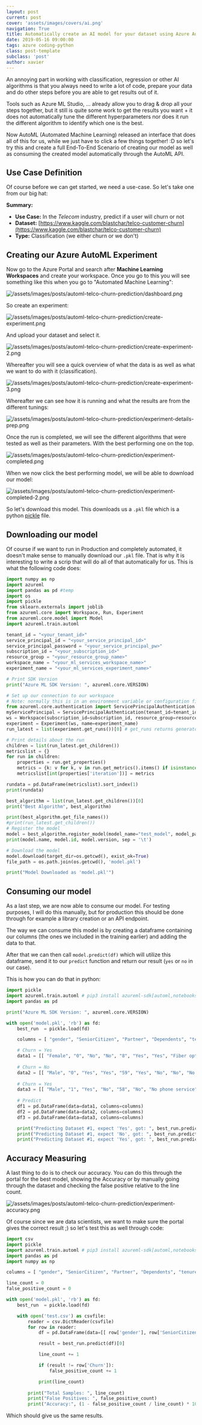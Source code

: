 ```yaml
---
layout: post
current: post
cover: 'assets/images/covers/ai.png'
navigation: True
title: Automatically create an AI model for your dataset using Azure AutoML
date: 2019-05-16 09:00:00
tags: azure coding-python
class: post-template
subclass: 'post'
author: xavier
---
```


An annoying part in working with classification, regression or other AI algorithms is that you always need to write a lot of code, prepare your data and do other steps before you are able to get results out of it.

Tools such as Azure ML Studio, ... already allow you to drag & drop all your steps together, but it still is quite some work to get the results you want + it does not automatically tune the different hyperparameters nor does it run the different algorithm to identify which one is the best.

Now AutoML (Automated Machine Learning) released an interface that does all of this for us, while we just have to click a few things together! :D so let's try this and create a full End-To-End Scenario of creating our model as well as consuming the created model automatically through the AutoML API.

## Use Case Definition

Of course before we can get started, we need a use-case. So let's take one from our big hat:

**Summary:**
* **Use Case:** In the *Telecom* industry, predict if a user will churn or not
* **Dataset:** [https://www.kaggle.com/blastchar/telco-customer-churn](https://www.kaggle.com/blastchar/telco-customer-churn)
* **Type:** Classification (we either churn or we don't)

## Creating our Azure AutoML Experiment

Now go to the Azure Portal and search after **Machine Learning Workspaces** and create your workspace. Once you go to this you will see something like this when you go to "Automated Machine Learning":

![/assets/images/posts/automl-telco-churn-prediction/dashboard.png](/assets/images/posts/automl-telco-churn-prediction/dashboard.png)

So create an experiment:

![/assets/images/posts/automl-telco-churn-prediction/create-experiment.png](/assets/images/posts/automl-telco-churn-prediction/create-experiment.png)

And upload your dataset and select it.

![/assets/images/posts/automl-telco-churn-prediction/create-experiment-2.png](/assets/images/posts/automl-telco-churn-prediction/create-experiment-2.png)

Whereafter you will see a quick overview of what the data is as well as what we want to do with it (classification).

![/assets/images/posts/automl-telco-churn-prediction/create-experiment-3.png](/assets/images/posts/automl-telco-churn-prediction/create-experiment-3.png)

Whereafter we can see how it is running and what the results are from the different tunings:

![/assets/images/posts/automl-telco-churn-prediction/experiment-details-prep.png](/assets/images/posts/automl-telco-churn-prediction/experiment-details-prep.png)

Once the run is completed, we will see the different algorithms that were tested as well as their parameters. With the best performing one on the top.

![/assets/images/posts/automl-telco-churn-prediction/experiment-completed.png](/assets/images/posts/automl-telco-churn-prediction/experiment-completed.png)

When we now click the best performing model, we will be able to download our model:

![/assets/images/posts/automl-telco-churn-prediction/experiment-completed-2.png](/assets/images/posts/automl-telco-churn-prediction/experiment-completed-2.png)

So let's download this model. This downloads us a `.pkl` file which is a python [pickle](https://docs.python.org/3/library/pickle.html) file.

## Downloading our model

Of course if we want to run in Production and completely automated, it doesn't make sense to manually download our `.pkl` file. That is why it is interesting to write a scrip that will do all of that automatically for us. This is what the following code does:

```python
import numpy as np
import azureml
import pandas as pd #temp
import os
import pickle
from sklearn.externals import joblib
from azureml.core import Workspace, Run, Experiment
from azureml.core.model import Model
import azureml.train.automl

tenant_id = "<your_tenant_id>"
service_principal_id = "<your_service_principal_id>"
service_principal_password = "<your_service_principal_pw>"
subscription_id = "<your_subscription_id>"
resource_group = "<your_resource_group_name>"
workspace_name = "<your_ml_services_workspace_name>"
experiment_name = "<your_ml_services_experiment_name>"

# Print SDK Version
print("Azure ML SDK Version: ", azureml.core.VERSION)

# Set up our connection to our workspace
# Note: normally this is in an environment variable or configuration file!
from azureml.core.authentication import ServicePrincipalAuthentication
myServicePrincipal = ServicePrincipalAuthentication(tenant_id=tenant_id, service_principal_id=service_principal_id, service_principal_password=service_principal_password)
ws = Workspace(subscription_id=subscription_id, resource_group=resource_group, workspace_name=workspace_name, auth=myServicePrincipal)
experiment = Experiment(ws, name=experiment_name)
run_latest = list(experiment.get_runs())[0] # get_runs returns generator, natural way in python is to use list(<generator>) and working with that

# Print details about the run
children = list(run_latest.get_children())
metricslist = {}
for run in children:
    properties = run.get_properties()
    metrics = {k: v for k, v in run.get_metrics().items() if isinstance(v, float)}
    metricslist[int(properties['iteration'])] = metrics

rundata = pd.DataFrame(metricslist).sort_index(1)
print(rundata)

best_algorithm = list(run_latest.get_children())[0]
print("Best Algorithm", best_algorithm)

print(best_algorithm.get_file_names())
#print(run_latest.get_children())
# Register the model
model = best_algorithm.register_model(model_name="test_model", model_path='outputs/model.pkl')
print(model.name, model.id, model.version, sep = '\t')

# Download the model 
model.download(target_dir=os.getcwd(), exist_ok=True)
file_path = os.path.join(os.getcwd(), 'model.pkl')

print("Model Downloaded as 'model.pkl'")
```

## Consuming our model

As a last step, we are now able to consume our model. For testing purposes, I will do this manually, but for production this should be done through for example a library creation or an API endpoint.

The way we can consume this model is by creating a dataframe containing our columns (the ones we included in the training earlier) and adding the data to that.

After that we can then call `model.predict(df)` which will utilize this dataframe, send it to our `predict` function and return our result (`yes` or `no` in our case). 

This is how you can do that in python:

```python
import pickle
import azureml.train.automl # pip3 install azureml-sdk[automl,notebooks]
import pandas as pd

print("Azure ML SDK Version: ", azureml.core.VERSION)

with open('model.pkl', 'rb') as fd:
    best_run  = pickle.load(fd)

    columns = [ "gender", "SeniorCitizen", "Partner", "Dependents", "tenure", "PhoneService", "MultipleLines", "InternetService", "OnlineSecurity", "OnlineBackup", "DeviceProtection", "TechSupport", "StreamingTV", "StreamingMovies", "Contract", "PaperlessBilling", "PaymentMethod", "MonthlyCharges", "TotalCharges" ]

    # Churn = Yes
    data1 = [[ "Female", "0", "No", "No", "8", "Yes", "Yes", "Fiber optic", "No", "No", "Yes", "No", "Yes", "Yes", "Month-to-month", "Yes", "Electronic check", "99.65", "820.5" ]]
    
    # Churn = No
    data2 = [[ "Male", "0", "Yes", "Yes", "59", "Yes", "No", "No", "No internet service", "No internet service", "No internet service", "No internet service", "No internet service", "No internet service", "Two year", "No", "Credit card (automatic)", "19.3", "1192.7" ]]
    
    # Churn = Yes
    data3 = [[ "Male", "1", "Yes", "No", "58", "No", "No phone service", "DSL", "No", "Yes", "Yes", "No", "No", "Yes", "Month-to-month", "Yes", "Electronic check", "45.3", "2651.2" ]]
    
    # Predict
    df1 = pd.DataFrame(data=data1, columns=columns)
    df2 = pd.DataFrame(data=data2, columns=columns)
    df3 = pd.DataFrame(data=data3, columns=columns)

    print("Predicting Dataset #1, expect 'Yes', got: ", best_run.predict(df1))
    print("Predicting Dataset #1, expect 'No', got: ", best_run.predict(df2))
    print("Predicting Dataset #1, expect 'Yes', got: ", best_run.predict(df3))
```

## Accuracy Measuring

A last thing to do is to check our accuracy. You can do this through the portal for the best model, showing the Accuracy or by manually going through the dataset and checking the false positive relative to the line count. 

![/assets/images/posts/automl-telco-churn-prediction/experiment-accuracy.png](/assets/images/posts/automl-telco-churn-prediction/experiment-accuracy.png)

Of course since we are data scientists, we want to make sure the portal gives the correct result ;) so let's test this as well through code:

```python
import csv
import pickle
import azureml.train.automl # pip3 install azureml-sdk[automl,notebooks]
import pandas as pd
import numpy as np

columns = [ "gender", "SeniorCitizen", "Partner", "Dependents", "tenure", "PhoneService", "MultipleLines", "InternetService", "OnlineSecurity", "OnlineBackup", "DeviceProtection", "TechSupport", "StreamingTV", "StreamingMovies", "Contract", "PaperlessBilling", "PaymentMethod", "MonthlyCharges", "TotalCharges" ]

line_count = 0
false_positive_count = 0

with open('model.pkl', 'rb') as fd:
    best_run  = pickle.load(fd)

    with open('test.csv') as csvfile:
        reader = csv.DictReader(csvfile)
        for row in reader:
            df = pd.DataFrame(data=[[ row['gender'], row['SeniorCitizen'], row['Partner'], row['Dependents'], row['tenure'], row['PhoneService'], row['MultipleLines'], row['InternetService'], row['OnlineSecurity'], row['OnlineBackup'], row['DeviceProtection'], row['TechSupport'], row['StreamingTV'], row['StreamingMovies'], row['Contract'], row['PaperlessBilling'], row['PaymentMethod'], row['MonthlyCharges'], row['TotalCharges'] ]], columns=columns)

            result = best_run.predict(df)[0]

            line_count += 1

            if (result != row['Churn']):
                false_positive_count += 1

            print(line_count)
        
        print("Total Samples: ", line_count)
        print("False Positives: ", false_positive_count)
        print("Accuracy:", (1 - false_positive_count / line_count) * 100, "%")
```

Which should give us the same results.